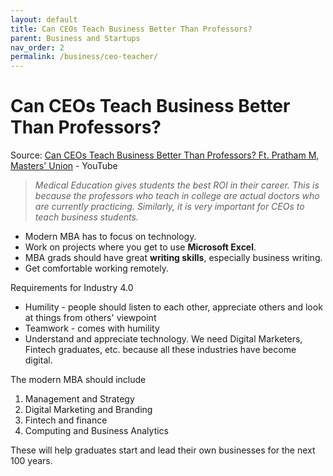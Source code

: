 ```yaml
---
layout: default
title: Can CEOs Teach Business Better Than Professors?
parent: Business and Startups
nav_order: 2
permalink: /business/ceo-teacher/
---
```


# Can CEOs Teach Business Better Than Professors?

Source: [Can CEOs Teach Business Better Than Professors? Ft. Pratham M, Masters' Union](https://www.youtube.com/watch?v=JSIlQ6VAXLE) - YouTube

> *Medical Education gives students the best ROI in their career. This is because the professors who teach in college are actual doctors who are currently practicing. Similarly, it is very important for CEOs to teach business students.*

- Modern MBA has to focus on technology.
- Work on projects where you get to use **Microsoft Excel**.
- MBA grads should have great **writing skills**, especially business writing.
- Get comfortable working remotely.

Requirements for Industry 4.0
- Humility - people should listen to each other, appreciate others and look at things from others' viewpoint
- Teamwork - comes with humility
- Understand and appreciate technology. We need Digital Marketers, Fintech graduates, etc. because all these industries have become digital.

The modern MBA should include
1. Management and Strategy
2. Digital Marketing and Branding
3. Fintech and finance
4. Computing and Business Analytics

These will help graduates start and lead their own businesses for the next 100 years.